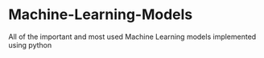 # Machine-Learning-Models
All of the important and most used Machine Learning models implemented using python
